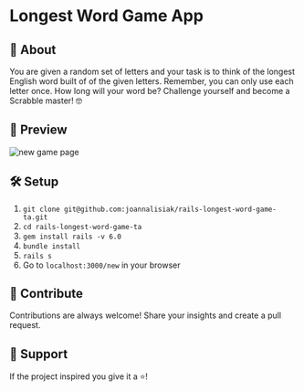 # Longest Word Game App
## :book: About
You are given a random set of letters and your task is to think of the longest English word built of of the given letters. Remember, you can only use each letter once. How long will your word be? Challenge yourself and become a Scrabble master! :nerd_face:
## :monocle_face: Preview
![new game page](https://user-images.githubusercontent.com/62613184/117567800-25d62c80-b0be-11eb-9030-ae25cc683189.png)
## :hammer_and_wrench: Setup
1. `git clone git@github.com:joannalisiak/rails-longest-word-game-ta.git`
2. `cd rails-longest-word-game-ta`
3. `gem install rails -v 6.0`
4. `bundle install`
5. `rails s`
6. Go to `localhost:3000/new` in your browser
## :muscle: Contribute
Contributions are always welcome! Share your insights and create a pull request.
## :pray: Support
If the project inspired you give it a ⭐️!
